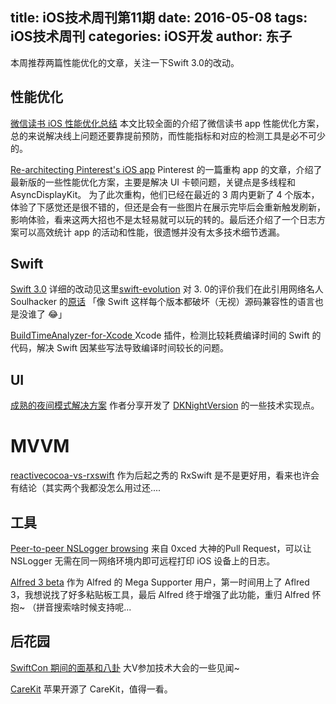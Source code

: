 title: iOS技术周刊第11期
date: 2016-05-08
tags: iOS技术周刊
categories: iOS开发
author: 东子
---

本周推荐两篇性能优化的文章，关注一下Swift 3.0的改动。

<!--more-->

## 性能优化
[微信读书 iOS 性能优化总结](http://wereadteam.github.io/2016/05/03/WeRead-Performance/) 本文比较全面的介绍了微信读书 app 性能优化方案，总的来说解决线上问题还要靠提前预防，而性能指标和对应的检测工具是必不可少的。

[Re-architecting Pinterest's iOS app](https://engineering.pinterest.com/blog/re-architecting-pinterests-ios-app)
Pinterest 的一篇重构 app 的文章，介绍了最新版的一些性能优化方案，主要是解决 UI 卡顿问题，关键点是多线程和 AsyncDisplayKit。 为了此次重构，他们已经在最近的 3 周内更新了 4 个版本，体验了下感觉还是很不错的，但还是会有一些图片在展示完毕后会重新触发刷新，影响体验，看来这两大招也不是太轻易就可以玩的转的。最后还介绍了一个日志方案可以高效统计 app 的活动和性能，很遗憾并没有太多技术细节透漏。

## Swift
[Swift 3.0](https://swift.org/blog/swift-3-0-release-process/)
详细的改动见这里[swift-evolution](https://github.com/apple/swift-evolution)
对 3. 0的评价我们在此引用网络名人 Soulhacker 的[原话](https://twitter.com/soulhacker/status/728871743926902784) 「像 Swift 这样每个版本都破坏（无视）源码兼容性的语言也是没谁了 😂」

[BuildTimeAnalyzer-for-Xcode ](https://github.com/RobertGummesson/BuildTimeAnalyzer-for-Xcode)
Xcode 插件，检测比较耗费编译时间的 Swift 的代码，解决 Swift 因某些写法导致编译时间较长的问题。

## UI
[成熟的夜间模式解决方案](http://draveness.me/night/) 作者分享开发了 [DKNightVersion](https://github.com/Draveness/DKNightVersion) 的一些技术实现点。

# MVVM
[reactivecocoa-vs-rxswift](https://www.raywenderlich.com/126522/reactivecocoa-vs-rxswift) 作为后起之秀的 RxSwift 是不是更好用，看来也许会有结论（其实两个我都没怎么用过还....

## 工具
[Peer-to-peer NSLogger browsing](https://github.com/fpillet/NSLogger/pull/201)
来自 0xced 大神的Pull Request，可以让 NSLogger 无需在同一网络环境内即可远程打印 iOS 设备上的日志。

[Alfred 3 beta](https://www.alfredapp.com/preview/) 作为 Alfred 的 Mega Supporter 用户，第一时间用上了 Aflred 3，我想说找了好多粘贴板工具，最后 Alfred 终于增强了此功能，重归 Alfred 怀抱~ （拼音搜索啥时候支持呢...

## 后花园
[SwiftCon 期间的面基和八卦](http://blog.devtang.com/2016/05/07/swiftcon-2016-chat-notes/) 大V参加技术大会的一些见闻~

[CareKit](https://github.com/carekit-apple/CareKit) 苹果开源了 CareKit，值得一看。